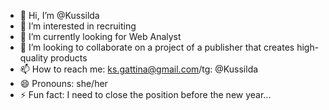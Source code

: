- 👋 Hi, I’m @Kussilda
- 👀 I’m interested in recruiting
- 🌱 I’m currently looking for Web Analyst
- 💞️ I’m looking to collaborate on a project of a publisher that creates high-quality products
- 📫 How to reach me: ks.gattina@gmail.com/tg: @Kussilda
- 😄 Pronouns: she/her
- ⚡ Fun fact: I need to close the position before the new year...

<!---
Kussilda/Kussilda is a ✨ special ✨ repository because its `README.md` (this file) appears on your GitHub profile.
You can click the Preview link to take a look at your changes.
--->

